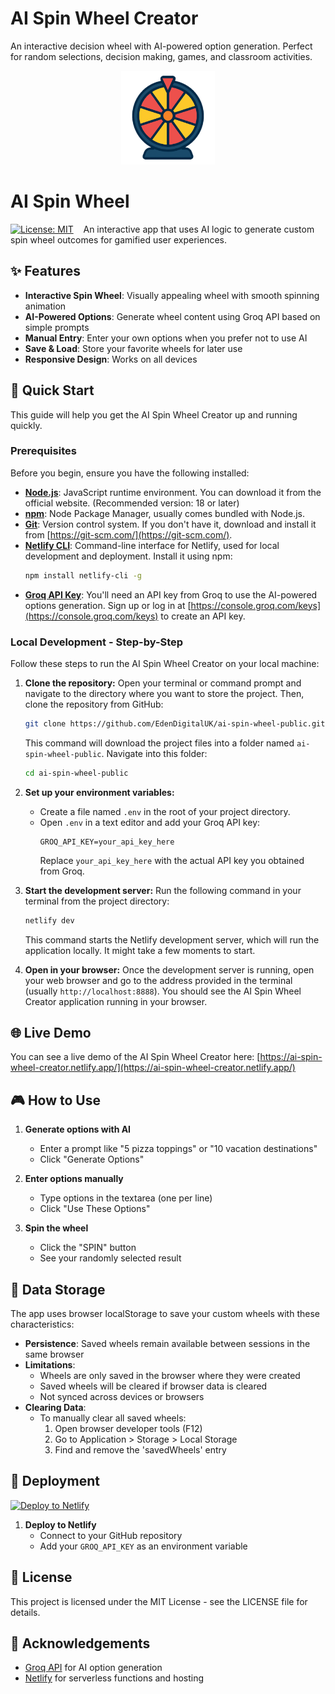 # AI Spin Wheel Creator

An interactive decision wheel with AI-powered option generation. Perfect for random selections, decision making, games, and classroom activities.

<p align="center">
  <img src="./assets/spinwheel-icon.png" alt="AI Spin Wheel Icon" width="150"/>
</p>

# AI Spin Wheel

[![License: MIT](https://img.shields.io/badge/License-MIT-yellow.svg)](./LICENSE)&nbsp;&nbsp;&nbsp;
An interactive app that uses AI logic to generate custom spin wheel outcomes for gamified user experiences.

## ✨ Features

- **Interactive Spin Wheel**: Visually appealing wheel with smooth spinning animation
- **AI-Powered Options**: Generate wheel content using Groq API based on simple prompts
- **Manual Entry**: Enter your own options when you prefer not to use AI
- **Save & Load**: Store your favorite wheels for later use
- **Responsive Design**: Works on all devices

## 🚀 Quick Start

This guide will help you get the AI Spin Wheel Creator up and running quickly.

### Prerequisites

Before you begin, ensure you have the following installed:

- **[Node.js](https://nodejs.org/)**: JavaScript runtime environment. You can download it from the official website. (Recommended version: 18 or later)
- **[npm](https://www.npmjs.com/)**: Node Package Manager, usually comes bundled with Node.js.
- **[Git](https://git-scm.com/)**: Version control system. If you don't have it, download and install it from [https://git-scm.com/](https://git-scm.com/).
- **[Netlify CLI](https://docs.netlify.com/cli/get-started/)**: Command-line interface for Netlify, used for local development and deployment. Install it using npm:
  ```bash
  npm install netlify-cli -g
  ```
- **[Groq API Key](https://console.groq.com/keys)**: You'll need an API key from Groq to use the AI-powered options generation. Sign up or log in at [https://console.groq.com/keys](https://console.groq.com/keys) to create an API key.

### Local Development - Step-by-Step

Follow these steps to run the AI Spin Wheel Creator on your local machine:

1. **Clone the repository:**
   Open your terminal or command prompt and navigate to the directory where you want to store the project. Then, clone the repository from GitHub:
   ```bash
   git clone https://github.com/EdenDigitalUK/ai-spin-wheel-public.git
   ```
   This command will download the project files into a folder named `ai-spin-wheel-public`. Navigate into this folder:
   ```bash
   cd ai-spin-wheel-public
   ```

2. **Set up your environment variables:**
   - Create a file named `.env` in the root of your project directory.
   - Open `.env` in a text editor and add your Groq API key:
     ```
     GROQ_API_KEY=your_api_key_here
     ```
     Replace `your_api_key_here` with the actual API key you obtained from Groq.

3. **Start the development server:**
   Run the following command in your terminal from the project directory:
   ```bash
   netlify dev
   ```
   This command starts the Netlify development server, which will run the application locally. It might take a few moments to start.

4. **Open in your browser:**
   Once the development server is running, open your web browser and go to the address provided in the terminal (usually `http://localhost:8888`). You should see the AI Spin Wheel Creator application running in your browser.

## 🌐 Live Demo

You can see a live demo of the AI Spin Wheel Creator here: [https://ai-spin-wheel-creator.netlify.app/](https://ai-spin-wheel-creator.netlify.app/)

## 🎮 How to Use

1. **Generate options with AI**
   - Enter a prompt like "5 pizza toppings" or "10 vacation destinations"
   - Click "Generate Options"

2. **Enter options manually**
   - Type options in the textarea (one per line)
   - Click "Use These Options"

3. **Spin the wheel**
   - Click the "SPIN" button
   - See your randomly selected result

## 💾 Data Storage

The app uses browser localStorage to save your custom wheels with these characteristics:

- **Persistence**: Saved wheels remain available between sessions in the same browser
- **Limitations**:
  - Wheels are only saved in the browser where they were created
  - Saved wheels will be cleared if browser data is cleared
  - Not synced across devices or browsers
- **Clearing Data**:
  - To manually clear all saved wheels:
    1. Open browser developer tools (F12)
    2. Go to Application > Storage > Local Storage
    3. Find and remove the 'savedWheels' entry

## 🚀 Deployment

[![Deploy to Netlify](https://www.netlify.com/img/deploy/button.svg)](https://app.netlify.com/start/deploy?repository=https://github.com/your-username/ai-spin-wheel)

1. **Deploy to Netlify**
   - Connect to your GitHub repository
   - Add your `GROQ_API_KEY` as an environment variable

## 📝 License

This project is licensed under the MIT License - see the LICENSE file for details.

## 🙏 Acknowledgements

- [Groq API](https://console.groq.com/) for AI option generation
- [Netlify](https://www.netlify.com/) for serverless functions and hosting
